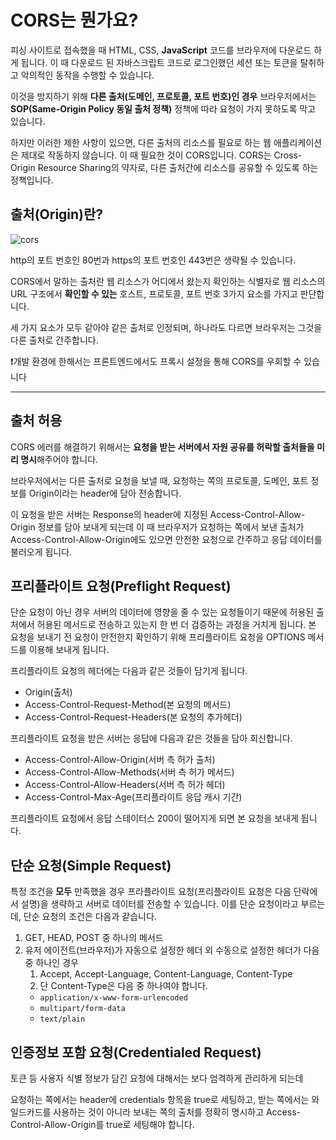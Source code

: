 # CORS는 뭔가요?

피싱 사이트로 접속했을 때 HTML, CSS, **JavaScript** 코드를 브라우저에 다운로드 하게 됩니다. 이 때 다운로드 된 자바스크립트 코드로 로그인했던 세션 또는 토큰을 탈취하고 악의적인 동작을 수행할 수 있습니다.

이것을 방지하기 위해 **다른 출처(도메인, 프로토콜, 포트 번호)인 경우** 브라우저에서는 **SOP(Same-Origin Policy 동일 출처 정책)** 정책에 따라 요청이 가지 못하도록 막고 있습니다.

하지만 이러한 제한 사항이 있으면, 다른 출처의 리소스를 필요로 하는 웹 애플리케이션은 제대로 작동하지 않습니다. 이 때 필요한 것이 CORS입니다. CORS는 Cross-Origin Resource Sharing의 약자로, 다른 출처간에 리소스를 공유할 수 있도록 하는 정책입니다.

## 출처(Origin)란?

![cors](https://github.com/ValueWith/ValueWith_Study/assets/110911811/1d20ce96-9e8b-40a4-8d1d-d276eb014c9d)

http의 포트 번호인 80번과 https의 포트 번호인 443번은 생략될 수 있습니다.

CORS에서 말하는 출처란 웹 리소스가 어디에서 왔는지 확인하는 식별자로 웹 리소스의 URL 구조에서 **확인할 수 있는** 호스트, 프로토콜, 포트 번호 3가지 요소를 가지고 판단합니다.

세 가지 요소가 모두 같아야 같은 출처로 인정되며, 하나라도 다르면 브라우저는 그것을 다른 출처로 간주합니다.

❗️개발 환경에 한해서는 프론트엔드에서도 프록시 설정을 통해 CORS를 우회할 수 있습니다

---

## 출처 허용

CORS 에러를 해결하기 위해서는 **요청을 받는 서버에서 자원 공유를 허락할 출처들을 미리 명시**해주어야 합니다.

브라우저에서는 다른 출처로 요청을 보낼 때, 요청하는 쪽의 프로토콜, 도메인, 포트 정보를 Origin이라는 header에 담아 전송합니다.

이 요청을 받은 서버는 Response의 header에 지정된 Access-Control-Allow-Origin 정보를 담아 보내게 되는데 이 때 브라우저가 요청하는 쪽에서 보낸 출처가 Access-Control-Allow-Origin에도 있으면 안전한 요청으로 간주하고 응답 데이터를 불러오게 됩니다.

## 프리플라이트 요청(Preflight Request)

단순 요청이 아닌 경우 서버의 데이터에 영향을 줄 수 있는 요청들이기 때문에 허용된 출처에서 허용된 메서드로 전송하고 있는지 한 번 더 검증하는 과정을 거치게 됩니다. 본 요청을 보내기 전 요청이 안전한지 확인하기 위해 프리플라이트 요청을 OPTIONS 메서드를 이용해 보내게 됩니다.

프리플라이트 요청의 헤더에는 다음과 같은 것들이 담기게 됩니다.

- Origin(출처)
- Access-Control-Request-Method(본 요청의 메서드)
- Access-Control-Request-Headers(본 요청의 추가헤더)

프리플라이트 요청을 받은 서버는 응답에 다음과 같은 것들을 담아 회신합니다.

- Access-Control-Allow-Origin(서버 측 허가 출처)
- Access-Control-Allow-Methods(서버 측 허가 메서드)
- Access-Control-Allow-Headers(서버 측 허가 헤더)
- Access-Control-Max-Age(프리플라이트 응답 캐시 기간)

프리플라이트 요청에서 응답 스테이터스 200이 떨어지게 되면 본 요청을 보내게 됩니다.

## 단순 요청(Simple Request)

특정 조건을 **모두** 만족했을 경우 프라플라이트 요청(프리플라이트 요청은 다음 단락에서 설명)을 생략하고 서버로 데이터를 전송할 수 있습니다. 이를 단순 요청이라고 부르는데, 단순 요청의 조건은 다음과 같습니다.

1. GET, HEAD, POST 중 하나의 메서드
2. 유저 에이전트(브라우저)가 자동으로 설정한 헤더 외 수동으로 설정한 헤더가 다음 중 하나인 경우
   1. Accept, Accept-Language, Content-Language, Content-Type
   2. 단 Content-Type은 다음 중 하나여야 합니다.
   - `application/x-www-form-urlencoded`
   - `multipart/form-data`
   - `text/plain`

## 인증정보 포함 요청(Credentialed Request)

토큰 등 사용자 식별 정보가 담긴 요청에 대해서는 보다 엄격하게 관리하게 되는데

요청하는 쪽에서는 header에 credentials 항목을 true로 세팅하고, 받는 쪽에서는 와일드카드를 사용하는 것이 아니라 보내는 쪽의 출처를 정확히 명시하고 Access-Control-Allow-Origin를 true로 세팅해야 합니다.
